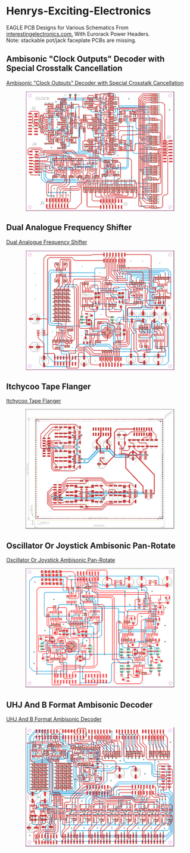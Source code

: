 # Henrys-Exciting-Electronics
EAGLE PCB Designs for Various Schematics From [interestingelectronics.com.](https://www.interestingelectronics.com)
With Eurorack Power Headers.  
Note: stackable pot/jack faceplate PCBs are missing.

## Ambisonic "Clock Outputs" Decoder with Special Crosstalk Cancellation
[Ambisonic "Clock Outputs" Decoder with Special Crosstalk Cancellation](https://www.interestingelectronics.com/old/henrys_interesting_electronics/ambisonic_decoder/ambisonic_clock_decoder/ambisonic_clock_decoder.htm)
<p align="center">
<img src="/images/Ambisonic Clock Decoder.png" width="400" height="320">
</p>

## Dual Analogue Frequency Shifter
[Dual Analogue Frequency Shifter](https://www.interestingelectronics.com/old/henrys_interesting_electronics/frequency_shifter/frequency_shifter.htm)
<p align="center">
<img src="/images/Dual Analogue Frequency Shifter.png" width="400" height="320">
</p>

## Itchycoo Tape Flanger  
[Itchycoo Tape Flanger](https://www.interestingelectronics.com/old/henrys_interesting_electronics/flanger/flanger.htm)
<p align="center">
<img src="/images/Itchycoo Tape Flanger.png" width="400" height="320">
</p>

## Oscillator Or Joystick Ambisonic Pan-Rotate
[Oscillator Or Joystick Ambisonic Pan-Rotate](https://www.interestingelectronics.com/old/henrys_interesting_electronics/ambisonic_swinger/ambisonic_swinger.htm)
<p align="center">
<img src="/images/Ambisonic Pan-Rotate.png" width="400" height="320">
</p>

## UHJ And B Format Ambisonic Decoder
[UHJ And B Format Ambisonic Decoder](https://www.interestingelectronics.com/old/henrys_interesting_electronics/ambisonic_decoder/ambisonic_decoder.htm)
<p align="center">
<img src="/images/UHJ Ambisonic Decoder.png" width="400" height="320">
</p>





